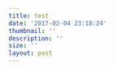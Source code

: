 ```yaml
---
title: test
date: '2017-02-04 23:18:24'
thumbnail: ''
description: ''
size: ''
layout: post
---
```

